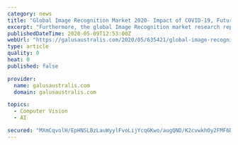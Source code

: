 ```yaml
---
category: news
title: "Global Image Recognition Market 2020- Impact of COVID-19, Future Growth Analysis and Challenges | Attrasoft Inc., Google, Catchroom, Hitachi Ltd."
excerpt: "Furthermore, the global Image Recognition market research report study focuses on important aspects such as product classification, important concepts, and other industry-specific parameters. This report also includes the key factors according to present business strategies and events such as alliances,"
publishedDateTime: 2020-05-09T12:53:00Z
webUrl: "https://galusaustralis.com/2020/05/635421/global-image-recognition-market-2020-impact-of-covid-19-future-growth-analysis-and-challenges-attrasoft-inc-google-catchroom-hitachi-ltd/"
type: article
quality: 0
heat: 0
published: false

provider:
  name: galusaustralis.com
  domain: galusaustralis.com

topics:
  - Computer Vision
  - AI

secured: "MXmCqvolH/EpHNSLBzLauWyylFvoLijYcqGKwo/augQND/K2cvwkhOy2FMF6DvyTrppXWC1W5H+yCNVSF5KwhiZXYnTGO071azz6ba5lqPTeXiunoHIuTwPV0iYP4QNHTKrbls3wcQlGjzj380PNNVGvktNVug0d7oPfCZtTESBAYtOPbu6jNBJFQIxJELcml7bVDjyDegJFmnWbLB4rv9ZDzB5O3HNzoYKEXZzfMWFw+ltkTPWH2axL8ZLFNMLfeb3t1SKjixw40BOBej+IX6WR/O3t9OEXEhyS1XsjdKXTQEEVOop/5AhhdETcgZNX;0vMpn6wtNndf8rgHaKzQsQ=="
---
```


